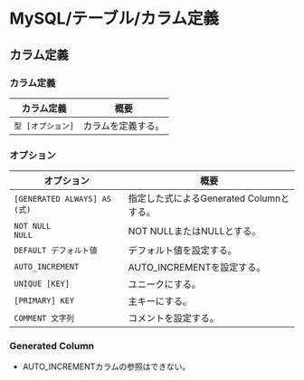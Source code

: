 # MySQL/テーブル/カラム定義

## カラム定義

### カラム定義

| カラム定義        | 概要               |
| ----------------- | ------------------ |
| `型 [オプション]` | カラムを定義する。 |

### オプション

| オプション                   | 概要                                     |
| ---------------------------- | ---------------------------------------- |
| `[GENERATED ALWAYS] AS (式)` | 指定した式によるGenerated Columnとする。 |
| `NOT NULL`<br />`NULL`       | NOT NULLまたはNULLとする。               |
| `DEFAULT デフォルト値`       | デフォルト値を設定する。                 |
| `AUTO_INCREMENT`             | AUTO_INCREMENTを設定する。               |
| `UNIQUE [KEY]`               | ユニークにする。                         |
| `[PRIMARY] KEY`              | 主キーにする。                           |
| `COMMENT 文字列`             | コメントを設定する。                     |

### Generated Column

- AUTO_INCREMENTカラムの参照はできない。

